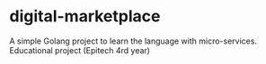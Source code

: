 # digital-marketplace
A simple Golang project to learn the language with micro-services. Educational project (Epitech 4rd year)
